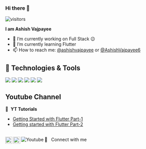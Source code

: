 ### <h3>Hi there 👋 </h3>

![visitors](https://visitor-badge.laobi.icu/badge?page_id=AshishVajpayee.AshishVajpayee)

**I am Ashish Vajpayee** 


- 🔭 I’m currently working on Full Stack :wink:
- 🌱 I’m currently learning Flutter 
- 📫 How to reach me: [@ashishvajpayee](https://linkedin.com/ashishvajpayee) or [@AshishVajpayee6](https://twitter.com/AshishVajpayee6) 

## 🔧 Technologies & Tools

![](https://img.shields.io/badge/OS-Linux-informational?style=flat&logo=linux&logoColor=white&color=6aa6f8)
![](https://img.shields.io/badge/Editor-VS_Code-informational?style=flat&logo=visual-studio-code&logoColor=white&color=6aa6f8)
![](https://img.shields.io/badge/Code-Python-informational?style=flat&logo=python&logoColor=white&color=6aa6f8)
![](https://img.shields.io/badge/Code-JavaScript-informational?style=flat&logo=javascript&logoColor=white&color=6aa6f8)
![](https://img.shields.io/badge/Code-React-informational?style=flat&logo=react&logoColor=white&color=6aa6f8)
![](https://img.shields.io/badge/Shell-Bash-informational?style=flat&logo=gnu-bash&logoColor=white&color=6aa6f8)


## Youtube Channel

📕 &nbsp;**YT Tutorials**
<!-- BLOG-POST-LIST:START -->
- [Getting Started with Flutter Part-1](https://youtu.be/0yfWzw1miw8)
- [Getting started with Flutter Part-2](https://youtu.be/tJdJE1Tz6C0)
 

<br>
🔗 &nbsp; Connect with me
<a href="https://twitter.com/AshishVajpayee6">
  <img align="left" alt="Abhishek Naidu | Twitter" width="22px" src="https://raw.githubusercontent.com/peterthehan/peterthehan/master/assets/twitter.svg" />
</a>
<a href="https://www.linkedin.com/in/ashishvajpayee/">
  <img align="left" alt="Abhishek's LinkedIN" width="22px" src="https://raw.githubusercontent.com/peterthehan/peterthehan/master/assets/linkedin.svg" />
</a>
<a href="https://www.youtube.com/channel/UCI6vRtE7i4nBoIB8UEtYqXg/?sub_confirmation=1"><img align="left" alt="Youtube" title="Youtube" src="https://img.shields.io/badge/-Subscribe-red?style=for-the-badge&logo=youtube&logoColor=white"/></a>

